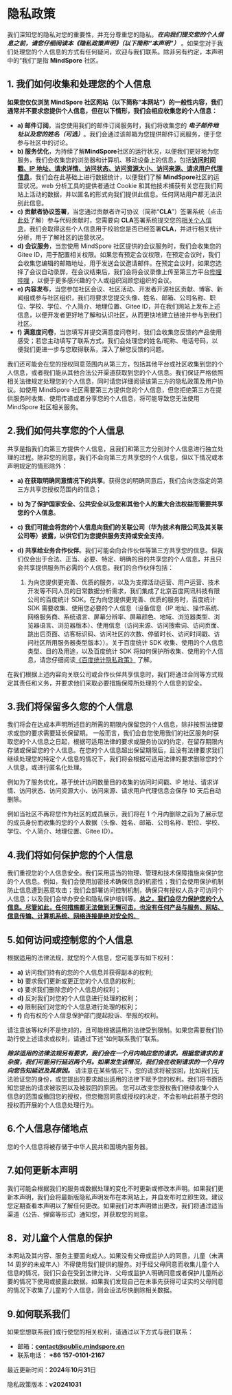 # 隐私政策

我们深知您的隐私对您的重要性，并充分尊重您的隐私。**_在向我们提交您的个人信息之前，请您仔细阅读本《隐私政策声明》（以下简称“本声明”）_** 。如果您对于我们处理您的个人信息的方式有任何疑问，欢迎与我们联系。除非另有约定，本声明中的“我们”是指 **MindSpore** 社区。

## 1. 我们如何收集和处理您的个人信息

**如果您仅仅浏览 MindSpore 社区网站（以下简称“本网站”）的一般性内容，我们通常并不要求您提供个人信息，但在以下情形，我们会相应收集您的个人信息：**

- **a) 邮件订阅**，当您使用我们的邮件订阅服务时，我们将收集您的 **_电子邮件地址以及您的姓名（可选）_**。我们会通过该邮箱为您提供邮件订阅服务，便于您参与社区中的讨论。
- **b) 服务优化**，为持续了解**MindSpore**社区的运行状况，以便我们更好地为您服务，我们会收集您的浏览器和计算机、移动设备上的信息，包括<u>**访问时间戳、IP 地址、请求详情、访问状态、访问资源大小、访问来源、请求用户代理信息**</u>，我们会在此基础上进行数据统计，以便我们了解 **MindSpore**社区的运营状况。web 分析工具的提供者通过 Cookie 和其他技术捕获有关您在我们网站上活动的数据，并以匿名的形式向我们提供此信息。任何网站用户都无法识别此信息。
- **c) 贡献者协议签署**，当您通过贡献者许可协议（简称“**CLA**”）签署系统（点击[<u>此处</u>](https://clasign.osinfra.cn/sign/Z2l0ZWUlMkZtaW5kc3BvcmU=)了解）参与代码贡献时，您需要向 **CLA**签署系统提交您的[相关个人信息](https://clasign.osinfra.cn/privacy)，我们会取得这些个人信息用于校验您是否已经签署**CLA**，并进行相关统计分析，用于了解社区的运营状况。
- **d) 会议服务**，当您使用 MindSpore 社区提供的会议服务时，我们会收集您的 Gitee ID，用于配置相关权限。如果您有预定会议权限，在预定会议时，我们会收集您编辑的邮箱地址，用于发送会议邀请邮件。在预定会议时，如果您选择了会议自动录屏，在会议结束后，我们会将会议录像上传至第三方平台[<u>哔哩哔哩</u>](https://www.bilibili.com/) ，以便于更多感兴趣的个人或组织回顾您组织的会议。
- **e) 内容发布**，当您参加社区会议、社区活动、开发者开源社区贡献、博客、新闻组或参与社区组织，我们将要求您提交头像、姓名、邮箱、公司名称、职位、学校、学位、个人简介、地理位置、Gitee ID，并在我们网站上发布上述信息，以便开发者更好地了解和认识社区，从而更快地建立链接并参与到我们社区。
- **f) 满意度问卷**，当您填写并提交满意度问卷时，我们会收集您反馈的产品使用感受；若您主动填写了联系方式，我们会处理您的姓名/昵称、电话号码，以便我们更进一步与您取得联系，深入了解您反馈的问题。

我们还可能会在您的授权同意范围内从第三方，包括其他平台或社区收集到您的个人信息，或者我们能从其他合法公开渠道获取到您的个人信息。我们保证严格依照相关法律规定处理您的个人信息，同时请您详细阅读该第三方的隐私政策及用户协议。如使用 MindSpore 社区需要第三方提供您的个人信息，但您拒绝第三方在提供服务时收集、使用传递或者分享您的个人信息，将可能导致您无法使用 MindSpore 社区相关服务。

## 2.我们如何共享您的个人信息

共享是指我们向第三方提供个人信息，且我们和第三方分别对个人信息进行独立处理的过程。除非您的同意，我们不会向第三方共享您的个人信息，但以下情况或本声明规定的情形除外：

- **a) 在获取明确同意情况下的共享**。获得您的明确同意后，我们会向您指定的第三方共享您授权范围内的信息；
- **b) 为了保护国家安全、公共安全以及您和其他个人的重大合法权益而需要共享您的个人信息**。
- **c) 我们可能会将您的个人信息向我们的关联公司（华为技术有限公司及其关联公司等）披露，以供它们为您提供服务支持或安全支持**。
- **d) 共享给业务合作伙伴**。我们可能会向合作伙伴等第三方共享您的信息。但我们仅会出于合法、正当、必要、特定、明确的目的共享您的个人信息，并且只会共享提供服务所必需的个人信息。我们的合作伙伴包括：

  1. 为向您提供更完善、优质的服务，以及为支撑活动运营、用户运营、技术开发等不同人员的日常数据分析需求，我们集成了北京百度网讯科技有限公司的百度统计 SDK。在为向您提供更完善、优质的服务时，百度统计 SDK 需要收集、使用您必要的个人信息（设备信息（IP 地址、操作系统、网络服务商、系统语言、屏幕分辨率、屏幕颜色、地域、浏览器类型、浏览器语言、浏览器版本）、使用信息（访问来源、访问搜索词、访问页面、跳出后页面、访客标识码、访问社区的次数、停留时长、访问时间戳、访问社区所用服务器类型版本））。关于百度统计 SDK 收集、使用的个人信息类型、目的及用途，以及百度统计 SDK 将如何保护所收集、使用的个人信息，请您仔细阅读[《百度统计隐私政策》](https://tongji.baidu.com/web/help/article?id=330&type=0) 了解。

在我们根据上述内容向关联公司或合作伙伴共享信息时，我们将通过合同等方式规定其责任和义务，并要求他们采取必要措施保障所处理的个人信息的安全。

## 3.我们将保留多久您的个人信息

我们将会在达成本声明所述目的所需的期限内保留您的个人信息，除非按照法律要求或您的要求需要延长保留期。 一般而言，我们会自您使用我们的社区服务时获取您的个人信息之日起，根据可适用法律的要求或服务协议的约定，在留存期限内存储或保留您的个人信息。在您的个人信息超出保留期限后，且没有法律要求我们继续处理您的特定个人信息的情况下，我们将会根据可适用法律的要求删除您的个人信息，或进行匿名化处理。

例如为了服务优化，基于统计访问数量目的收集的访问时间戳、IP 地址、请求详情、访问状态、访问资源大小、访问来源、请求用户代理信息会保存 10 天后自动删除。

例如当社区不再将您作为社区的成员展示，我们将在 1 个月内删除之前为了展示您的成员身份而收集的您的个人数据（头像、姓名、邮箱、公司名称、职位、学校、学位、个人简介、地理位置、Gitee ID）。

## 4.我们将如何保护您的个人信息

我们重视您的个人信息安全。我们采用适当的物理、管理和技术保障措施来保护您的个人信息。例如，我们会使用加密技术确保信息的机密性；我们会使用保护机制防止信息遭到恶意攻击；我们会部署访问控制机制，确保只有授权人员才可访问个人信息；以及我们会举办安全和隐私保护培训等。<u>**总之，我们会尽力保护您的个人信息。尽管如此，任何措施都无法做到无懈可击，也没有任何产品与服务、网站、信息传输、计算机系统、网络连接是绝对安全的**。</u>

## 5.如何访问或控制您的个人信息

根据适用的法律法规，就您的个人信息，您可能享有如下权利：

- **a)** 访问我们持有的您的个人信息并获得副本的权利;
- **b)** 要求我们更新或更正您的个人信息的权利;
- **c)** 要求我们删除您的个人信息的权利；
- **d)** 反对我们对您的个人信息进行处理的权利；
- **e)** 限制我们对您的个人信息进行处理的权利；
- **f)** 向有权的个人信息保护部门提起投诉、举报的权利。

请注意该等权利不是绝对的，且可能根据适用的法律受到限制。如果您需要我们协助行使上述请求或权利，请通过下述“如何联系我们”联系。

**_除非适用的法律法规另有要求，我们会在一个月内响应您的请求。根据您请求的复杂度，我们可能另行延迟两个月。如果发生该情况，我们会在收到请求的一个月内向您告知延迟及其原因。_** 请注意在某些情况下，您的请求将被驳回，比如我们无法验证您的身份，或您提出的要求超出适用的法律下赋予您的权利。我们将书面告知您提出的请求被驳回以及被驳回的原因。
您可以改变您授权我们继续收集个人信息的范围或撤回您的授权，但您撤回同意或授权的决定，不会影响此前基于您的授权而开展的个人信息处理行为。

## 6.个人信息存储地点

您的个人信息将被存储于中华人民共和国境内服务器。

## 7.如何更新本声明

我们可能会根据我们的服务或数据处理的变化不时更新或修改本声明。如果我们更新本声明，我们会将最新版隐私声明发布在本网站上，并自发布时立即生效。建议您定期查看本声明以了解任何更改。如果我们对本声明做出更改，我们将通过适当渠道（公告、弹窗等形式）通知您，并获取您的同意。

## 8．对儿童个人信息的保护

本网站及其内容、服务主要面向成人。如果没有父母或监护人的同意，儿童（未满 14 周岁的未成年人）不得使用我们提供的服务。对于经父母同意而收集儿童个人信息的情况，我们只会在受到法律允许、父母或监护人明确同意或者保护儿童所必要的情况下使用或披露此数据。如果我们发现自己在未事先获得可证实的父母同意的情况下收集了儿童的个人信息，则会设法尽快删除相关数据。

## 9.如何联系我们

如果您想联系我们或行使您的相关权利，请通过以下方式与我们联系：

- 邮箱：**<contact@public.mindspore.cn>**
- 联系电话： **+86 157-0101-2167**

最近更新时间：**2024**年**10**月**31**日

隐私政策版本：**v20241031**
